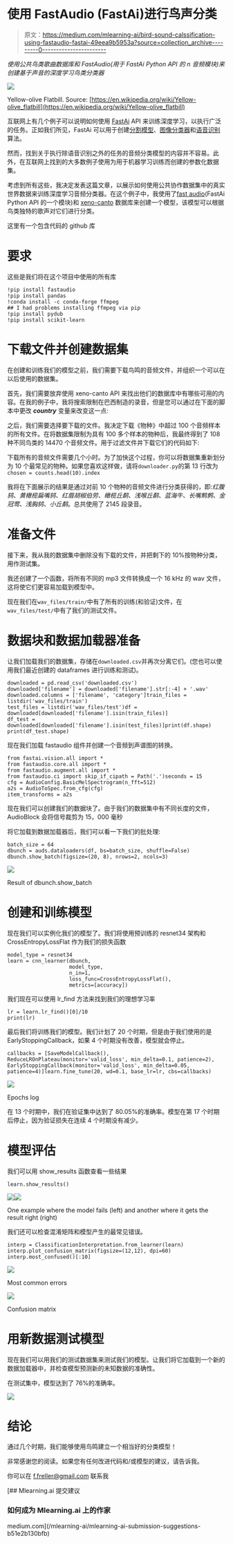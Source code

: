# 使用 FastAudio (FastAi)进行鸟声分类

> 原文：<https://medium.com/mlearning-ai/bird-sound-calssification-using-fastaudio-fastai-49eea9b5953a?source=collection_archive---------0----------------------->

*使用公共鸟类歌曲数据库和 FastAudio(用于 *FastAi Python API 的* n 音频模块)来创建基于声音的深度学习鸟类分类器*

![](img/e4b0dd9812551e132166e8cd5f98de61.png)

Yellow-olive Flatbill. Source: [https://en.wikipedia.org/wiki/Yellow-olive_flatbill](https://en.wikipedia.org/wiki/Yellow-olive_flatbill)

互联网上有几个例子可以说明如何使用 [FastAi](https://docs.fast.ai/) API 来训练深度学习，以执行广泛的任务。正如我们所见，FastAi 可以用于创建[分割模型](https://www.kaggle.com/arunasna/liver-segmentation-with-fastai-v2)、[图像分类器](https://towardsdatascience.com/deep-learning-image-classification-with-fast-ai-fc4dc9052106)和[语音识别](https://walkwithfastai.com/Audio)算法。

然而，找到关于执行除语音识别之外的任务的音频分类模型的内容并不容易。此外，在互联网上找到的大多数例子使用为用于机器学习训练而创建的参数化数据集。

考虑到所有这些，我决定发表这篇文章，以展示如何使用公共协作数据集中的真实世界数据来训练深度学习音频分类器。在这个例子中，我使用了[fast audio](https://fastaudio.github.io/)(FastAi Python API 的一个模块)和 [xeno-canto](https://www.xeno-canto.org/) 数据库来创建一个模型，该模型可以根据鸟类独特的歌声对它们进行分类。

这里有一个包含代码的 github 库

# 要求

这些是我们将在这个项目中使用的所有库

```
!pip install fastaudio
!pip install pandas
!conda install -c conda-forge ffmpeg
## I had problems installing ffmpeg via pip
!pip install pydub
!pip install scikit-learn
```

# 下载文件并创建数据集

在创建和训练我们的模型之前，我们需要下载鸟鸣的音频文件，并组织一个可以在以后使用的数据集。

首先，我们需要放弃使用 xeno-canto API 来找出他们的数据库中有哪些可用的内容。在我的例子中，我将搜索限制在巴西制造的录音，但是您可以通过在下面的脚本中更改 ***country*** 变量来改变这一点:

之后，我们需要选择要下载的文件。我决定下载《物种》中超过 100 个音频样本的所有文件。在将数据集限制为具有 100 多个样本的物种后，我最终得到了 108 种不同鸟类的 14470 个音频文件。用于过滤文件并下载它们的代码如下:

下载所有的音频文件需要几个小时。为了加快这个过程，你可以将数据集重新划分为 10 个最常见的物种。如果您喜欢这样做，请将`downloader.py`的第 13 行改为`chosen = counts.head(10).index`

我将在下面展示的结果是通过对前 10 个物种的音频文件进行分类获得的，即:*红腹鸫、黄橄榄扁嘴鸫、红眉胡椒伯劳、橄榄丘鹬、浅喉丘鹬、蓝海牛、长嘴鹪鹩、金冠莺、浅胸鸫、小丘鹬*。总共使用了 2145 段录音。

# 准备文件

接下来，我从我的数据集中删除没有下载的文件，并把剩下的 10%按物种分类，用作测试集。

我还创建了一个函数，将所有不同的 mp3 文件转换成一个 16 kHz 的 wav 文件，这将使它们更容易加载到模型中。

现在我们在`wav_files/train/`中有了所有的训练(和验证)文件，在`wav_files/test/`中有了我们的测试文件。

# 数据块和数据加载器准备

让我们加载我们的数据集，存储在`downloaded.csv`并再次分离它们。(您也可以使用我们最近创建的 dataframes 进行训练和测试)。

```
downloaded = pd.read_csv('downloaded.csv')
downloaded['filename'] = downloaded['filename'].str[:-4] + '.wav'
downloaded.columns = ['filename', 'category']train_files = listdir('wav_files/train')
test_files = listdir('wav_files/test')df = downloaded[downloaded['filename'].isin(train_files)]
df_test = downloaded[downloaded['filename'].isin(test_files)]print(df.shape)
print(df_test.shape)
```

现在我们加载 fastaudio 组件并创建一个音频到声谱图的转换。

```
from fastai.vision.all import *
from fastaudio.core.all import *
from fastaudio.augment.all import *
from fastaudio.ci import skip_if_cipath = Path('.')seconds = 15
cfg = AudioConfig.BasicMelSpectrogram(n_fft=512)
a2s = AudioToSpec.from_cfg(cfg)
item_transforms = a2s
```

现在我们可以创建我们的数据块了。由于我们的数据集中有不同长度的文件，AudioBlock 会将信号裁剪为 15，000 毫秒

将它加载到数据加载器后，我们可以看一下我们的批处理:

```
batch_size = 64
dbunch = auds.dataloaders(df, bs=batch_size, shuffle=False)
dbunch.show_batch(figsize=(20, 8), nrows=2, ncols=3)
```

![](img/6fa2aa868f0aaba3860c8e087fea13d0.png)

Result of dbunch.show_batch

# 创建和训练模型

现在我们可以实例化我们的模型了。我们将使用预训练的 resnet34 架构和 CrossEntropyLossFlat 作为我们的损失函数

```
model_type = resnet34
learn = cnn_learner(dbunch, 
                    model_type,
                    n_in=1,
                    loss_func=CrossEntropyLossFlat(),
                    metrics=[accuracy])
```

我们现在可以使用 lr_find 方法来找到我们的理想学习率

```
lr = learn.lr_find()[0]/10
print(lr)
```

最后我们将训练我们的模型。我们计划了 20 个时期，但是由于我们使用的是 EarlyStoppingCallback，如果 4 个时期没有改善，模型就会停止。

```
callbacks = [SaveModelCallback(),
ReduceLROnPlateau(monitor='valid_loss', min_delta=0.1, patience=2), EarlyStoppingCallback(monitor='valid_loss', min_delta=0.05, patience=4)]learn.fine_tune(20, wd=0.1, base_lr=lr, cbs=callbacks)
```

![](img/b2c19b12373dd3d9c0ce0d9d860b9edd.png)

Epochs log

在 13 个时期中，我们在验证集中达到了 80.05%的准确率。模型在第 17 个时期后停止，因为验证损失在连续 4 个时期没有减少。

# 模型评估

我们可以用 show_results 函数查看一些结果

```
learn.show_results()
```

![](img/3d09dfe0aef336c86309c7e19ee7ce13.png)![](img/a3c461c92c1450a4f4f42f102d18b4a8.png)

One example where the model fails (left) and another where it gets the result right (right)

我们还可以检查混淆矩阵和模型产生的最常见错误。

```
interp = ClassificationInterpretation.from_learner(learn)
interp.plot_confusion_matrix(figsize=(12,12), dpi=60)
interp.most_confused()[:10]
```

![](img/357bbb8e742998bbce275e62c917250d.png)

Most common errors

![](img/30eb2165e8da007a730f09704e101a94.png)

Confusion matrix

# 用新数据测试模型

现在我们可以用我们的测试数据集来测试我们的模型。让我们将它加载到一个新的数据加载器中，并检查模型预测新的未知数据的准确性。

在测试集中，模型达到了 76%的准确率。

![](img/c31b3269cdfbb5c1c461b640c79f5131.png)

# 结论

通过几个时期，我们能够使用鸟鸣建立一个相当好的分类模型！

非常感谢您的阅读。如果您有任何改进代码和/或模型的建议，请告诉我。

你可以在 f.freller@gmail.com 联系我

[](/mlearning-ai/mlearning-ai-submission-suggestions-b51e2b130bfb) [## Mlearning.ai 提交建议

### 如何成为 Mlearning.ai 上的作家

medium.com](/mlearning-ai/mlearning-ai-submission-suggestions-b51e2b130bfb)